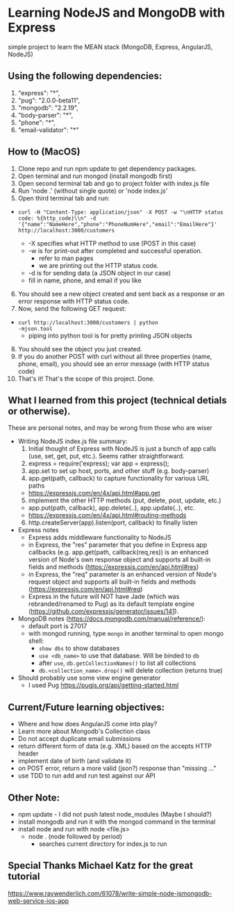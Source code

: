 # Learning NodeJS and MongoDB with Express

simple project to learn the MEAN stack (MongoDB, Express, AngularJS, NodeJS)


## Using the following dependencies:
1. "express": "*",
2. "pug": "2.0.0-beta11",
3. "mongodb": "2.2.19",
4. "body-parser": "*",
5. "phone": "*",
6. "email-validator": "*"


## How to (MacOS)
1. Clone repo and run npm update to get dependency packages.
2. Open terminal and run mongod (install mongodb first)
3. Open second terminal tab and go to project folder with index.js file
4. Run 'node .' (without single quote) or 'node index.js'
5. Open third terminal tab and run:
  * <pre><code>curl -H "Content-Type: application/json" -X POST -w "\nHTTP status code: %{http_code}\\n" -d '{"name":"NameHere","phone":"PhoneNumHere","email":"EmailHere"}' http://localhost:3000/customers</pre></code>
    * -X specifies what HTTP method to use (POST in this case)
    * -w is for print-out after completed and successful operation.
      * refer to man pages
      * we are printing out the HTTP status code.
    * -d is for sending data (a JSON object in our case)
    * fill in name, phone, and email if you like
6. You should see a new object created and sent back as a response or an error response with HTTP status code.
7. Now, send the following GET request:
  * <code>curl http://localhost:3000/customers | python -mjson.tool</code>
    * piping into python tool is for pretty printing JSON objects
8. You should see the object you just created.
9. If you do another POST with curl without all three properties (name, phone, email), you should see an error message (with HTTP status code)
10. That's it! That's the scope of this project. Done.

## What I learned from this project (technical detials or otherwise).
These are personal notes, and may be wrong from those who are wiser

* Writing NodeJS index.js file summary:
  1. Initial thought of Express with NodeJS is just a bunch of app calls (use, set, get, put, etc.). Seems rather straightforward.
  2. express = require('express); var app = express();
  3. app.set to set up host, ports, and other stuff (e.g. body-parser)
  4. app.get(path, callback) to capture functionality for various URL paths
    * https://expressjs.com/en/4x/api.html#app.get
  5. implement the other HTTP methods (put, delete, post, update, etc.)
    * app.put(path, callback), app.delete(..), app.update(..), etc.
    * https://expressjs.com/en/4x/api.html#routing-methods
  6. http.createServer(app).listen(port, callback) to finally listen
* Express notes
  * Express adds middleware functionality to NodeJS
  * in Express, the "res" parameter that you define in Express app callbacks (e.g. app.get(path, callback(req,res)) is an enhanced version of Node's own response object and supports all built-in fields and methods (https://expressjs.com/en/api.html#res)
  * in Express, the "req" parameter is an enhanced version of Node's request object and supports all built-in fields and methods (https://expressjs.com/en/api.html#req)
  * Express in the future will NOT have Jade (which was rebranded/renamed to Pug) as its default template engine (https://github.com/expressjs/generator/issues/141).
* MongoDB notes (https://docs.mongodb.com/manual/reference/):
  * default port is 27017
  * with mongod running, type `mongo` in another terminal to open mongo shell:
    * `show dbs` to show databases
    * `use <db_name>` to use that database. Will be binded to `db`
    * after `use`, `db.getCollectionNames()` to list all collections
    * `db.<collection_name>.drop()` will delete collection (returns true)
* Should probably use some view engine generator
  * I used Pug https://pugjs.org/api/getting-started.html

## Current/Future learning objectives:
* Where and how does AngularJS come into play?
* Learn more about Mongodb's Collection class
* Do not accept duplicate email submissions
* return different form of data (e.g. XML) based on the accepts HTTP header
* implement date of birth (and validate it)
* on POST error, return a more valid (json?) response than "missing ..."
* use TDD to run add and run test against our API
 
## Other Note:
* npm update - I did not push latest node_modules (Maybe I should?)
* install mongodb and run it with the mongod command in the terminal
* install node and run with node <file.js>
  * node . (node followed by period)
    * searches current directory for index.js to run

## Special Thanks Michael Katz for the great tutorial
https://www.raywenderlich.com/61078/write-simple-node-jsmongodb-web-service-ios-app
